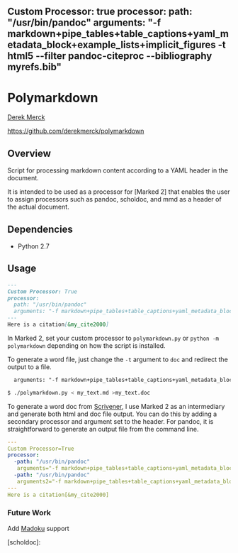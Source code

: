 Custom Processor: true
processor:
  path: "/usr/bin/pandoc"
  arguments: "-f markdown+pipe_tables+table_captions+yaml_metadata_block+example_lists+implicit_figures -t html5 --filter pandoc-citeproc --bibliography myrefs.bib"
---

# Polymarkdown

[Derek Merck](email:derek_merck@brown.edu)  

<https://github.com/derekmerck/polymarkdown>


## Overview

Script for processing markdown content according to a YAML header in the document.
 
It is intended to be used as a processor for [Marked 2] that enables the user to assign processors such as pandoc, scholdoc, and mmd as a header of the actual document.


## Dependencies

- Python 2.7


## Usage

```markdown
---
Custom Processor: True
processor:
  path: "/usr/bin/pandoc"
  arguments: "-f markdown+pipe_tables+table_captions+yaml_metadata_block+example_lists+implicit_figures -t html5 --filter pandoc-citeproc --bibliography myrefs.bib"
---
Here is a citation[&my_cite2000]
```

In Marked 2, set your custom processor to `polymarkdown.py` or `python -m polymarkdown` depending on how the script is installed.

To generate a word file, just change the `-t` argument to `doc` and redirect the output to a file.

```markdown
  arguments: "-f markdown+pipe_tables+table_captions+yaml_metadata_block+example_lists+implicit_figures -t doc --filter pandoc-citeproc --bibliography myrefs.bib"
```

```bash
$ ./polymarkdown.py < my_text.md >my_text.doc
```

To generate a word doc from [Scrivener], I use Marked 2 as an intermediary and generate both html and doc file output.  You can do this by adding a secondary processor and argument set to the header.  For pandoc, it is straightforward to generate an output file from the command line.

```yaml 
---
Custom Processor=True
processor:
  -path: "/usr/bin/pandoc"
   arguments="-f markdown+pipe_tables+table_captions+yaml_metadata_block+example_lists+implicit_figures -t html5 --filter pandoc-citeproc --bibliography myrefs.bib"
  -path: "/usr/bin/pandoc"
   arguments2="-f markdown+pipe_tables+table_captions+yaml_metadata_block+example_lists+implicit_figures -t doc --filter pandoc-citeproc --bibliography myrefs.bib my_file.doc"
---
Here is a citation[&my_cite2000]
```


### Future Work

Add [Madoku] support


[scrivener]:
[marked2]:
[madoku]:
[pandoc]:
[scholdoc]: